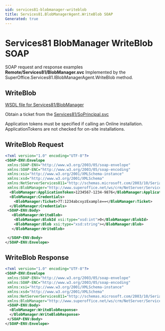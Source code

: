 ```yaml
---
uid: services81-blobmanager-writeblob
title: Services81.BlobManagerAgent.WriteBlob SOAP
Generated: true
---
```


# Services81 BlobManager WriteBlob SOAP

SOAP request and response examples **Remote/Services81/BlobManager.svc**
Implemented by the <see cref="M:SuperOffice.Services81.IBlobManagerAgent.WriteBlob">SuperOffice.Services81.IBlobManagerAgent.WriteBlob</see> method.

## WriteBlob





[WSDL file for Services81/BlobManager](../Services81-BlobManager.md)

Obtain a ticket from the [Services81/SoPrincipal.svc](../SoPrincipal/index.md)

Application tokens must be specified if calling an Online installation. ApplicationTokens are not checked for on-site installations.

## WriteBlob Request

```xml
<?xml version="1.0" encoding="UTF-8"?>
<SOAP-ENV:Envelope
 xmlns:SOAP-ENV="http://www.w3.org/2003/05/soap-envelope"
 xmlns:SOAP-ENC="http://www.w3.org/2003/05/soap-encoding"
 xmlns:xsi="http://www.w3.org/2001/XMLSchema-instance"
 xmlns:xsd="http://www.w3.org/2001/XMLSchema"
 xmlns:NetServerServices811="http://schemas.microsoft.com/2003/10/Serialization/"
 xmlns:BlobManager="http://www.superoffice.net/ws/crm/NetServer/Services81">
  <BlobManager:ApplicationToken>1234567-1234-9876</BlobManager:ApplicationToken>
  <BlobManager:Credentials>
    <BlobManager:Ticket>7T:1234abcxyzExample==</BlobManager:Ticket>
  </BlobManager:Credentials>
 <SOAP-ENV:Body>
   <BlobManager:WriteBlob>
    <BlobManager:BlobId xsi:type="xsd:int">0</BlobManager:BlobId>
    <BlobManager:Blob xsi:type="xsd:string"></BlobManager:Blob>
   </BlobManager:WriteBlob>

 </SOAP-ENV:Body>
</SOAP-ENV:Envelope>

```


## WriteBlob Response

```xml
<?xml version="1.0" encoding="UTF-8"?>
<SOAP-ENV:Envelope
 xmlns:SOAP-ENV="http://www.w3.org/2003/05/soap-envelope"
 xmlns:SOAP-ENC="http://www.w3.org/2003/05/soap-encoding"
 xmlns:xsi="http://www.w3.org/2001/XMLSchema-instance"
 xmlns:xsd="http://www.w3.org/2001/XMLSchema"
 xmlns:NetServerServices811="http://schemas.microsoft.com/2003/10/Serialization/"
 xmlns:BlobManager="http://www.superoffice.net/ws/crm/NetServer/Services81">
 <SOAP-ENV:Body>
  <BlobManager:WriteBlobResponse>
  </BlobManager:WriteBlobResponse>
 </SOAP-ENV:Body>
</SOAP-ENV:Envelope>

```

